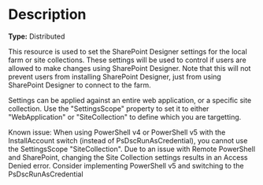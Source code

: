 # Description

**Type:** Distributed

This resource is used to set the SharePoint Designer settings for the local
farm or site collections. These settings will be used to control if users are
allowed to make changes using SharePoint Designer. Note that this will not
prevent users from installing SharePoint Designer, just from using SharePoint
Designer to connect to the farm.

Settings can be applied against an entire web application, or a specific site
collection. Use the "SettingsScope" property to set it to either
"WebApplication" or "SiteCollection" to define which you are targetting.

Known issue:
When using PowerShell v4 or PowerShell v5 with the InstallAccount switch
(instead of PsDscRunAsCredential), you cannot use the SettingsScope
"SiteCollection". Due to an issue with Remote PowerShell and SharePoint,
changing the Site Collection settings results in an Access Denied error.
Consider implementing PowerShell v5 and switching to the PsDscRunAsCredential
